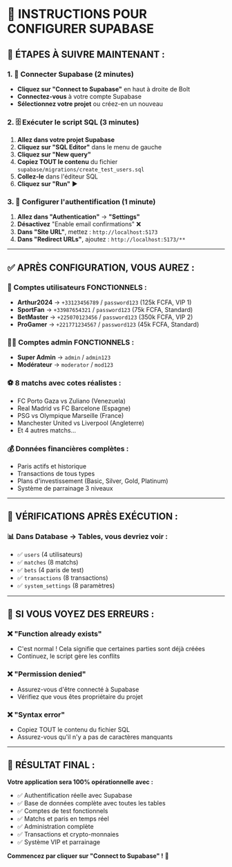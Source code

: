 # 🎯 INSTRUCTIONS POUR CONFIGURER SUPABASE

## 🚀 **ÉTAPES À SUIVRE MAINTENANT :**

### **1. 🔗 Connecter Supabase (2 minutes)**
- **Cliquez sur "Connect to Supabase"** en haut à droite de Bolt
- **Connectez-vous** à votre compte Supabase
- **Sélectionnez votre projet** ou créez-en un nouveau

### **2. 🗄️ Exécuter le script SQL (3 minutes)**
1. **Allez dans votre projet Supabase**
2. **Cliquez sur "SQL Editor"** dans le menu de gauche
3. **Cliquez sur "New query"**
4. **Copiez TOUT le contenu** du fichier `supabase/migrations/create_test_users.sql`
5. **Collez-le** dans l'éditeur SQL
6. **Cliquez sur "Run"** ▶️

### **3. 🔐 Configurer l'authentification (1 minute)**
1. **Allez dans "Authentication"** → **"Settings"**
2. **Désactivez** "Enable email confirmations" ❌
3. **Dans "Site URL"**, mettez : `http://localhost:5173`
4. **Dans "Redirect URLs"**, ajoutez : `http://localhost:5173/**`

---

## ✅ **APRÈS CONFIGURATION, VOUS AUREZ :**

### **🔑 Comptes utilisateurs FONCTIONNELS :**
- **Arthur2024** → `+33123456789` / `password123` (125k FCFA, VIP 1)
- **SportFan** → `+33987654321` / `password123` (75k FCFA, Standard)
- **BetMaster** → `+225070123456` / `password123` (350k FCFA, VIP 2)
- **ProGamer** → `+221771234567` / `password123` (45k FCFA, Standard)

### **👨‍💼 Comptes admin FONCTIONNELS :**
- **Super Admin** → `admin` / `admin123`
- **Modérateur** → `moderator` / `mod123`

### **⚽ 8 matchs avec cotes réalistes :**
- FC Porto Gaza vs Zuliano (Venezuela)
- Real Madrid vs FC Barcelone (Espagne)
- PSG vs Olympique Marseille (France)
- Manchester United vs Liverpool (Angleterre)
- Et 4 autres matchs...

### **💰 Données financières complètes :**
- Paris actifs et historique
- Transactions de tous types
- Plans d'investissement (Basic, Silver, Gold, Platinum)
- Système de parrainage 3 niveaux

---

## 🎯 **VÉRIFICATIONS APRÈS EXÉCUTION :**

### **📊 Dans Database → Tables, vous devriez voir :**
- ✅ `users` (4 utilisateurs)
- ✅ `matches` (8 matchs)
- ✅ `bets` (4 paris de test)
- ✅ `transactions` (8 transactions)
- ✅ `system_settings` (8 paramètres)

---

## 🚨 **SI VOUS VOYEZ DES ERREURS :**

### **❌ "Function already exists"**
- C'est normal ! Cela signifie que certaines parties sont déjà créées
- Continuez, le script gère les conflits

### **❌ "Permission denied"**
- Assurez-vous d'être connecté à Supabase
- Vérifiez que vous êtes propriétaire du projet

### **❌ "Syntax error"**
- Copiez TOUT le contenu du fichier SQL
- Assurez-vous qu'il n'y a pas de caractères manquants

---

## 🎉 **RÉSULTAT FINAL :**

**Votre application sera 100% opérationnelle avec :**
- ✅ Authentification réelle avec Supabase
- ✅ Base de données complète avec toutes les tables
- ✅ Comptes de test fonctionnels
- ✅ Matchs et paris en temps réel
- ✅ Administration complète
- ✅ Transactions et crypto-monnaies
- ✅ Système VIP et parrainage

**Commencez par cliquer sur "Connect to Supabase" !** 🚀
